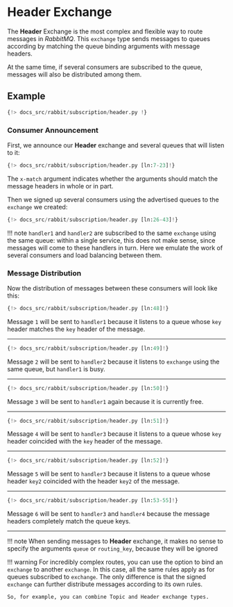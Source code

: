 # Header Exchange

The **Header** Exchange is the most complex and flexible way to route messages in *RabbitMQ*. This `exchange` type sends messages to queues according by matching the queue binding arguments with message headers.

At the same time, if several consumers are subscribed to the queue, messages will also be distributed among them.

## Example

```python linenums="1"
{!> docs_src/rabbit/subscription/header.py !}
```

### Consumer Announcement

First, we announce our **Header** exchange and several queues that will listen to it:

```python linenums="7" hl_lines="1 6 11 16"
{!> docs_src/rabbit/subscription/header.py [ln:7-23]!}
```

The `x-match` argument indicates whether the arguments should match the message headers in whole or in part.

Then we signed up several consumers using the advertised queues to the `exchange` we created:

```python linenums="26" hl_lines="1 6 11 16"
{!> docs_src/rabbit/subscription/header.py [ln:26-43]!}
```

!!! note
    `handler1` and `handler2` are subscribed to the same `exchange` using the same queue:
    within a single service, this does not make sense, since messages will come to these handlers in turn.
    Here we emulate the work of several consumers and load balancing between them.

### Message Distribution

Now the distribution of messages between these consumers will look like this:

```python linenums="48"
{!> docs_src/rabbit/subscription/header.py [ln:48]!}
```

Message `1` will be sent to `handler1` because it listens to a queue whose `key` header matches the `key` header of the message.

---

```python linenums="49"
{!> docs_src/rabbit/subscription/header.py [ln:49]!}
```

Message `2` will be sent to `handler2` because it listens to `exchange` using the same queue, but `handler1` is busy.

---

```python linenums="50"
{!> docs_src/rabbit/subscription/header.py [ln:50]!}
```

Message `3` will be sent to `handler1` again because it is currently free.

---

```python linenums="51"
{!> docs_src/rabbit/subscription/header.py [ln:51]!}
```

Message `4` will be sent to `handler3` because it listens to a queue whose `key` header coincided with the `key` header of the message.

---

```python linenums="52"
{!> docs_src/rabbit/subscription/header.py [ln:52]!}
```

Message `5` will be sent to `handler3` because it listens to a queue whose header `key2` coincided with the header `key2` of the message.

---

```python linenums="53"
{!> docs_src/rabbit/subscription/header.py [ln:53-55]!}
```

Message `6` will be sent to `handler3` and `handler4` because the message headers completely match the queue keys.

---

!!! note
    When sending messages to **Header** exchange, it makes no sense to specify the arguments `queue` or `routing_key`, because they will be ignored

!!! warning
    For incredibly complex routes, you can use the option to bind an `exchange` to another `exchange`. In this case, all the same rules apply as for queues subscribed to `exchange`. The only difference is that the signed `exchange` can further distribute messages according to its own rules.

    So, for example, you can combine Topic and Header exchange types.
